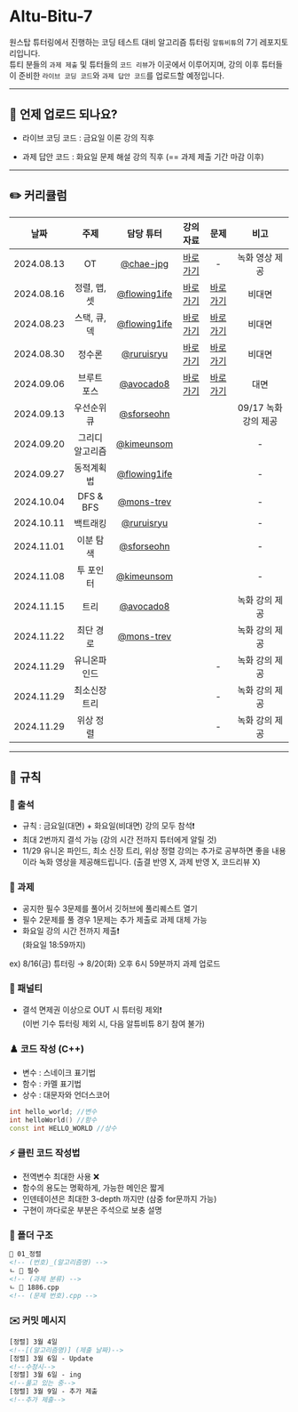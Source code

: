 # Altu-Bitu-7

원스탑 튜터링에서 진행하는 코딩 테스트 대비 알고리즘 튜터링 `알튜비튜`의 7기 레포지토리입니다.  
튜티 분들의 `과제 제출` 및 튜터들의 `코드 리뷰`가 이곳에서 이루어지며, 강의 이후 튜터들이 준비한 `라이브 코딩 코드`와 `과제 답안 코드`를 업로드할 예정입니다.

---

## 📅 언제 업로드 되나요?

-   라이브 코딩 코드 : 금요일 이론 강의 직후

-   과제 답안 코드 : 화요일 문제 해설 강의 직후 (== 과제 제출 기간 마감 이후)

---

## ✏️ 커리큘럼

| 날짜 | 주제 | 담당 튜터 | 강의 자료 | 문제 |       비고       |
| :-: | :-: | :-: | :-: | :-: |:--------------:|
| 2024.08.13 |       OT        | [@chae-jpg](https://github.com/chae-jpg) | [바로가기](https://github.com/Altu-Bitu-7/Notice/blob/main/00_OT/00_OT.pdf) |       -        |    녹화 영상 제공    |
| 2024.08.16 |  정렬, 맵, 셋   | [@flowing1ife](https://github.com/flowing1ife) | [바로가기](https://github.com/Altu-Bitu-7/Notice/tree/main/01_%EC%A0%95%EB%A0%AC_%EB%A7%B5_%EC%85%8B/%EA%B0%95%EC%9D%98%EC%9E%90%EB%A3%8C) | [바로가기](https://github.com/Altu-Bitu-7/Notice/blob/main/01_%EC%A0%95%EB%A0%AC_%EB%A7%B5_%EC%85%8B/README.md) |      비대면       |
| 2024.08.23 |  스택, 큐, 덱   | [@flowing1ife](https://github.com/flowing1ife)    | [바로가기](https://github.com/Altu-Bitu-7/Notice/tree/main/02_%EC%8A%A4%ED%85%8D_%ED%81%90_%EB%8D%B1/%EA%B0%95%EC%9D%98%EC%9E%90%EB%A3%8C) |[바로가기](https://github.com/Altu-Bitu-7/Notice/blob/main/02_%EC%8A%A4%ED%85%8D_%ED%81%90_%EB%8D%B1/README.md)  |      비대면       |
| 2024.08.30 |     정수론      | [@ruruisryu](https://github.com/ruruisryu)   | [바로가기](https://github.com/Altu-Bitu-7/Notice/tree/main/03_%EC%A0%95%EC%88%98%EB%A1%A0/%EA%B0%95%EC%9D%98%EC%9E%90%EB%A3%8C) | [바로가기](https://github.com/Altu-Bitu-7/Notice/blob/main/03_%EC%A0%95%EC%88%98%EB%A1%A0/README.md) |      비대면       |
| 2024.09.06 |   브루트 포스   | [@avocado8](https://github.com/avocado8)   |[바로가기](https://github.com/Altu-Bitu-7/Notice/blob/main/04_%EB%B8%8C%EB%A3%A8%ED%8A%B8%ED%8F%AC%EC%8A%A4/%EA%B0%95%EC%9D%98%EC%9E%90%EB%A3%8C/04_%EB%B8%8C%EB%A3%A8%ED%8A%B8%ED%8F%AC%EC%8A%A4_%EC%9D%B4%EB%A1%A0.pdf)  | [바로가기](https://github.com/Altu-Bitu-7/Notice/blob/main/04_%EB%B8%8C%EB%A3%A8%ED%8A%B8%ED%8F%AC%EC%8A%A4/README.md) |       대면        |
| 2024.09.13 |   우선순위 큐   |  [@sforseohn](https://github.com/sforseohn)        | |  | 09/17 녹화 강의 제공 |
| 2024.09.20 | 그리디 알고리즘 | [@kimeunsom](https://github.com/kimeunsom)      | |  |       -        |
| 2024.09.27 |    동적계획법    | [@flowing1ife](https://github.com/flowing1ife)   | |  |       -        |
| 2024.10.04 |     DFS & BFS    | [@mons-trev](https://github.com/mons-trev)   | |  |       -        |
| 2024.10.11 |     백트래킹     | [@ruruisryu](https://github.com/ruruisryu)   | |  |       -        |
| 2024.11.01 |     이분 탐색    | [@sforseohn](https://github.com/sforseohn)      |  |    |       -        |
| 2024.11.08 |    투 포인터    | [@kimeunsom](https://github.com/kimeunsom)   | |  |       -        |
| 2024.11.15 |  트리  | [@avocado8](https://github.com/avocado8)  | |  |    녹화 강의 제공    |
| 2024.11.22 |    최단 경로    | [@mons-trev](https://github.com/mons-trev)  |  |     |    녹화 강의 제공    |
| 2024.11.29 |   유니온파인드  | |  |       -        |    녹화 강의 제공    |
| 2024.11.29 |  최소신장트리   |  |  |       -        |    녹화 강의 제공    |
| 2024.11.29 |    위상 정렬    |  |  |       -        |    녹화 강의 제공    |

---

## 🤙 규칙

### 🎉 출석

-   규칙 : 금요일(대면) + 화요일(비대면) 강의 모두 참석❗
-   최대 2번까지 결석 가능 (강의 시간 전까지 튜터에게 알릴 것) 
-   11/29 유니온 파인드, 최소 신장 트리, 위상 정렬 강의는 추가로 공부하면 좋을 내용이라 녹화 영상을 제공해드립니다. (출결 반영 X, 과제 반영 X, 코드리뷰 X)

### 🎉 과제

-   공지한 필수 3문제를 풀어서 깃허브에 풀리퀘스트 열기
-   필수 2문제를 풀 경우 1문제는 추가 제출로 과제 대체 가능
-   화요일 강의 시간 전까지 제출❗  
    (화요일 18:59까지)

ex) 8/16(금) 튜터링 → 8/20(화) 오후 6시 59분까지 과제 업로드

### 📌 패널티

-   결석 면제권 이상으로 OUT 시 튜터링 제외❗  
    (이번 기수 튜터링 제외 시, 다음 알튜비튜 8기 참여 불가)

### ♟️ 코드 작성 (C++)

-   변수 : 스네이크 표기법
-   함수 : 카멜 표기법
-   상수 : 대문자와 언더스코어

```cpp
int hello_world; //변수
int helloWorld() //함수
const int HELLO_WORLD //상수
```

### ⚡ 클린 코드 작성법

-   전역변수 최대한 사용 ❌
-   함수의 용도는 명확하게, 가능한 메인은 짧게
-   인덴테이션은 최대한 3-depth 까지만 (삼중 for문까지 가능)
-   구현이 까다로운 부분은 주석으로 보충 설명

### 📁 폴더 구조

```html
📁 01_정렬
<!-- (번호)_(알고리즘명) -->
ㄴ 📁 필수
<!-- (과제 분류) -->
ㄴ 📄 1886.cpp
<!-- (문제 번호).cpp -->
```

### ✉️ 커밋 메시지

```html
[정렬] 3월 4일
<!--[(알고리즘명)] (제출 날짜)-->
[정렬] 3월 6일 - Update
<!--수정시-->
[정렬] 3월 6일 - ing
<!--풀고 있는 중-->
[정렬] 3월 9일 - 추가 제출
<!--추가 제출-->
```
